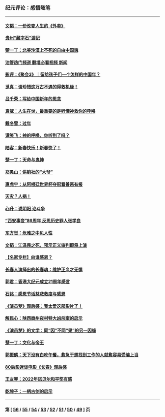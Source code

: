 ### 纪元评论：感悟随笔
---
#### [文韬：一份改变人生的《外卖》](../../pages/nsc1035/n13931822.md?02190330) 
#### [贵州“藏字石”游记](../../pages/nsc1035/n13923310.md?02190330) 
#### [楚一丁：北美沙漠上不死的自由中国魂](../../pages/nsc1035/n13921879.md?02190330) 
#### [油管热门频道 翻墙必看视频 新闻](ok?02190330)
#### [影评：《聚会3》｜留给孩子们一个怎样的中国年？](../../pages/nsc1035/n13919652.md?02190330) 
#### [觅真：请珍惜这万古不遇的得救机缘！](../../pages/nsc1035/n13917157.md?02190330) 
#### [吕千荣：写给中国新年的思念](../../pages/nsc1035/n13915103.md?02190330) 
#### [袁斌：人生在世，最重要的是听懂神救你的呼唤](../../pages/nsc1035/n13914636.md?02190330) 
#### [戴冬雪：过年](../../pages/nsc1035/n13913311.md?02190330) 
#### [谭笑飞：神的呼唤，你听到了吗？](../../pages/nsc1035/n13912603.md?02190330) 
#### [陆客：新春快乐！新春快了！](../../pages/nsc1035/n13911771.md?02190330) 
#### [楚一丁：天命与鬼神](../../pages/nsc1035/n13904371.md?02190330) 
#### [郑愚山：供销社的“大爷”](../../pages/nsc1035/n13904409.md?02190330) 
#### [惠虎宇：从阿根廷世界杯夺冠看善恶有报](../../pages/nsc1035/n13889438.md?02190330) 
#### [天灾？人祸！](../../pages/nsc1035/n13900104.md?02190330) 
#### [心升：说阴阳 论斗争](../../pages/nsc1035/n13885189.md?02190330) 
#### [“西安事变”86周年 反思历史罪人张学良](../../pages/nsc1035/n13882019.md?02190330) 
#### [东方觉：危难之中见人性](../../pages/nsc1035/n13881549.md?02190330) 
#### [文韬：江泽民之死，预示正义审判即将上演](../../pages/nsc1035/n13877698.md?02190330) 
#### [【名家专栏】向谁感恩？](../../pages/nsc1035/n13873797.md?02190330) 
#### [长春人演绎出的长春魂：维护正义才无惧](../../pages/nsc1035/n13871764.md?02190330) 
#### [郭君：香港大纪元成立21周年感言](../../pages/nsc1035/n13871269.md?02190330) 
#### [石铭：感恩节话慈悲救度与感恩](../../pages/nsc1035/n13869863.md?02190330) 
#### [《演员梦》观后感：我太爱这部影片了！](../../pages/nsc1035/n13866783.md?02190330) 
#### [解民心：陕西商州夜村特大凶杀案的启示](../../pages/nsc1035/n13865339.md?02190330) 
#### [《演员梦》的文学：同“因”不同“果”的另一因缘](../../pages/nsc1035/n13863930.md?02190330) 
#### [楚一丁：文化与帝王](../../pages/nsc1035/n13863143.md?02190330) 
#### [郭振鹤：天下没有白吃午餐，愈急于想找到工作的人就愈容易受骗上当](../../pages/nsc1035/n13860772.md?02190330) 
#### [80后影迷谈电影《长春》观后感](../../pages/nsc1035/n13852708.md?02190330) 
#### [王友琴：2022年诺贝尔和平奖有感](../../pages/nsc1035/n13848079.md?02190330) 
#### [乾坤子：一柄古剑的启示](../../pages/nsc1035/n13841954.md?02190330) 

---
#### 第 [ [56](./56.md?02190330) / [55](./55.md?02190330) / [54](./54.md?02190330) / [53](./53.md?02190330) / [52](./52.md?02190330) / [51](./51.md?02190330) / [50](./50.md?02190330) / [49](./49.md?02190330) ] 页
